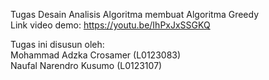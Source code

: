 Tugas Desain Analisis Algoritma membuat Algoritma Greedy  
Link video demo: https://youtu.be/IhPxJxSSGKQ  

Tugas ini disusun oleh:  
Mohammad Adzka Crosamer (L0123083)  
Naufal Narendro Kusumo (L0123107)  

